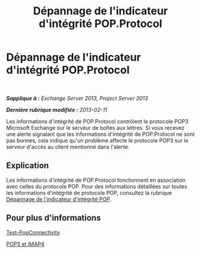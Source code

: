 ﻿---
title: Dépannage de l'indicateur d'intégrité POP.Protocol
TOCTitle: Dépannage de l'indicateur d'intégrité POP.Protocol
ms:assetid: 4a205a83-153a-4e93-a7af-43d2ab815809
ms:mtpsurl: https://technet.microsoft.com/fr-fr/library/ms.exch.scom.pop.protocol(v=EXCHG.150)
ms:contentKeyID: 53276467
ms.date: 10/08/2015
mtps_version: v=EXCHG.150
ms.translationtype: HT
---

# Dépannage de l'indicateur d'intégrité POP.Protocol

 

_**Sapplique à :** Exchange Server 2013, Project Server 2013_

_**Dernière rubrique modifiée :** 2013-02-11_

Les informations d'intégrité de POP.Protocol contrôlent le protocole POP3 Microsoft Exchange sur le serveur de boîtes aux lettres. Si vous recevez une alerte signalant que les informations d'intégrité de POP.Protocol ne sont pas bonnes, cela indique qu'un problème affecte le protocole POP3 sur le serveur d'accès au client mentionné dans l'alerte.

## Explication

Les informations d'intégrité de POP.Protocol fonctionnent en association avec celles du protocole POP. Pour des informations détaillées sur toutes les informations d'intégrité de protocole POP, consultez la rubrique [Dépannage de l'indicateur d'intégrité POP](troubleshooting-pop-health-set.md).

## Pour plus d'informations

[Test-PopConnectivity](https://technet.microsoft.com/fr-fr/library/bb738143\(v=exchg.150\))

[POP3 et IMAP4](https://technet.microsoft.com/fr-fr/library/jj657728\(v=exchg.150\))

